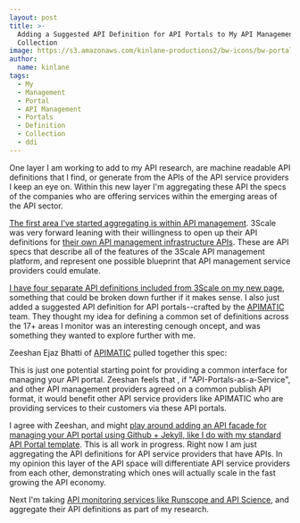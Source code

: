 ```yaml
---
layout: post
title: >-
  Adding a Suggested API Definition for API Portals to My API Management Spec
  Collection
image: https://s3.amazonaws.com/kinlane-productions2/bw-icons/bw-portal.jpg
author:
  name: kinlane
tags:
  - My
  - Management
  - Portal
  - API Management
  - Portals
  - Definition
  - Collection
  - ddi
---
```

One layer I am working to add to my API research, are machine readable API definitions that I find, or generate from the APIs of the API service providers I keep an eye on. Within this new layer I'm aggregating these API the specs of the companies who are offering services within the emerging areas of the API sector.

[The first area I've started aggregating is within API management](http://management.apievangelist.com/specs.html). 3Scale was very forward leaning with their willingness to open up their API definitions for [their own API management infrastructure APIs](https://support.3scale.net/reference/active-docs). These are API specs that describe all of the features of the 3Scale API management platform, and represent one possible blueprint that API management service providers could emulate.

[I have four separate API definitions included from 3Scale on my new page](http://management.apievangelist.com/specs.html), something that could be broken down further if it makes sense. I also just added a suggested API definition for API portals--crafted by the [APIMATIC](http://apimatic.io) team. They thought my idea for defining a common set of definitions across the 17+ areas I monitor was an interesting cenough oncept, and was something they wanted to explore further with me.

Zeeshan Ejaz Bhatti of [APIMATIC](http://apimatic.io) pulled together this spec:

This is just one potential starting point for providing a common interface for managing your API portal. Zeeshan feels that , if "API-Portals-as-a-Service", and other API management providers agreed on a common publish API format, it would benefit other API service providers like APIMATIC who are providing services to their customers via these API portals.

I agree with Zeeshan, and might [play around adding an API facade for managing your API portal using Github + Jekyll, like I do with my standard API Portal template](/admin/blog/api-portal.apievangelist.com). This is all work in progress. Right now I am just aggregating the API definitions for API service providers that have APIs. In my opinion this layer of the API space will differentiate API service providers from each other, demonstrating which ones will actually scale in the fast growing the API economy.

Next I'm taking [API monitoring services like Runscope and API Science](http://monitor.apievangelist.com), and aggregate their API definitions as part of my research.